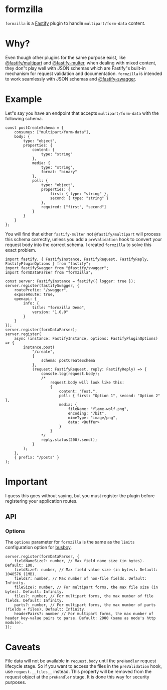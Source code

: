 # formzilla

`formzilla` is a [Fastify](http://fastify.io/) plugin to handle `multipart/form-data` content.

# Why?

Even though other plugins for the same purpose exist, like [@fastify/multipart][1] and [@fastify-multer][2], when dealing with mixed content, they don"t play well with JSON schemas which are Fastify"s built-in mechanism for request validation and documentation. `formzilla` is intended to work seamlessly with JSON schemas and [@fastify-swagger][3].

[1]: https://github.com/fastify/fastify-multipart
[2]: https://github.com/fox1t/fastify-multer
[3]: https://github.com/fastify/fastify-swagger

# Example

Let"s say you have an endpoint that accepts `multipart/form-data` with the following schema.

```tsx
const postCreateSchema = {
	consumes: ["multipart/form-data"],
	body: {
		type: "object",
		properties: {
			content: {
				type: "string"
			},
			media: {
				type: "string",
				format: "binary"
			},
			poll: {
				type: "object",
				properties: {
					first: { type: "string" },
					second: { type: "string" }
				},
				required: ["first", "second"]
			}
		}
	}
};
```

You will find that either `fastify-multer` not `@fastify/multipart` will process this schema correctly, unless you add a `preValidation` hook to convert your request body into the correct schema. I created `formzilla` to solve this exact problem.

```tsx
import fastify, { FastifyInstance, FastifyRequest, FastifyReply, FastifyPluginOptions } from "fastify";
import fastifySwagger from "@fastify/swagger";
import formDataParser from "formzilla";

const server: FastifyInstance = fastify({ logger: true });
server.register(fastifySwagger, {
	routePrefix: "/swagger",
	exposeRoute: true,
	openapi: {
		info: {
			title: "formzilla Demo",
			version: "1.0.0"
		}
	}
});
server.register(formDataParser);
server.register(
	async (instance: FastifyInstance, options: FastifyPluginOptions) => {
		instance.post(
			"/create",
			{
				schema: postCreateSchema
			},
			(request: FastifyRequest, reply: FastifyReply) => {
				console.log(request.body);
				/*
					request.body will look like this:
					{
						content: "Test.",
						poll: { first: "Option 1", second: "Option 2" },
						media: {
							fileName: "flame-wolf.png",
							encoding: "7bit",
							mimeType: "image/png",
							data: <Buffer>
						}
					}
				*/
				reply.status(200).send();
			}
		);
	},
	{ prefix: "/posts" }
);
```

# Important

I guess this goes without saying, but you must register the plugin before registering your application routes.

## API

### Options

The `options` parameter for `formzilla` is the same as the `limits` configuration option for [busboy][4].

[4]: https://github.com/mscdex/busboy

```tsx
server.register(formDataParser, {
	fieldNameSize?: number, // Max field name size (in bytes). Default: 100.
	fieldSize?: number, // Max field value size (in bytes). Default: 1048576 (1MB).
	fields?: number, // Max number of non-file fields. Default: Infinity.
	fileSize?: number, // For multipart forms, the max file size (in bytes). Default: Infinity.
	files?: number, // For multipart forms, the max number of file fields. Default: Infinity.
	parts?: number, // For multipart forms, the max number of parts (fields + files). Default: Infinity.
	headerPairs?: number // For multipart forms, the max number of header key-value pairs to parse. Default: 2000 (same as node's http module).
});
```

# Caveats

File data will not be available in `request.body` until the `preHandler` request lifecycle stage. So if you want to access the files in the `preValidation` hook, use `request.__files__` instead. This property will be removed from the request object at the `preHandler` stage. It is done this way for security purposes.